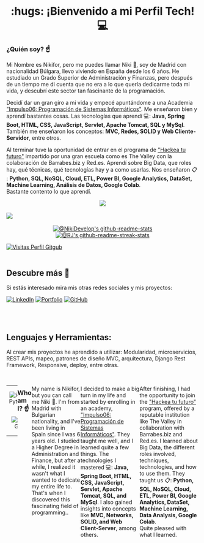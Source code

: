 <div align="center">
    <h1>:hugs: ¡Bienvenido a mi Perfil Tech! 💻</h1>
</div>

### ¿Quién soy? ☝️
Mi Nombre es Nikifor, pero me puedes llamar Niki :wave:, soy de Madrid con nacionalidad Búlgara, llevo viviendo en España desde los 6 años. He estudiado un Grado Superior de Administración y Finanzas, pero después de un tiempo me di cuenta que no era a lo que quería dedicarme toda mi vida, y descubrí este sector tan fascinante de la programación.

Decidí dar un gran giro a mi vida y empecé apuntándome a una Academia ["Impulso06: Programación de Sistemas Informáticos"](https://impulso06.com/). Me enseñaron bien y aprendí bastantes cosas. Las tecnologías que aprendí 💻: **Java, Spring Boot, HTML, CSS, JavaScript, Servlet, Apache Tomcat, SQL y MySql**. También me enseñaron los conceptos: **MVC, Redes, SOLID y Web Cliente-Servidor**, entre otros.

Al terminar tuve la oportunidad de entrar en el programa de ["Hackea tu futuro"](https://www.hackeatufuturo.es/) impartido por una gran escuela como es The Valley con la colaboración de Barrabes.biz y Red.es. Aprendí sobre Big Data, que roles hay, qué técnicas, qué tecnologías hay y a como usarlas. Nos enseñaron 📋
: **Python, SQL, NoSQL, Cloud, ETL, Power BI, Google Analytics, DataSet, Machine Learning, Análisis de Datos, Google Colab**.<br> Bastante contento lo que aprendí. <br>

<p align="center">
<img src="https://github-readme-stats.vercel.app/api/top-langs/?username=NikiDevelop&theme=gotham&layout=compact"width="47%"/> 
</p>

<span> 
  <img src="https://profile-counter.glitch.me/NikiDevelop/count.svg"/>
  </span>

<p align="center">
<a href="https://github.com/NikiDevelop?tab=repositories"><img src="https://github-readme-stats-one-bice.vercel.app/api?username=NikiDevelop&theme=gotham&show_icons=true&count_private=true&hide_border=false&role=OWNER,ORGANIZATION_MEMBER,COLLABORATOR"  width="48%" alt="@NikiDevelop's github-readme-stats"/></a>
<a href="https://github.com/NikiDevelop?tab=stars"><img src="https://github-readme-streak-stats.herokuapp.com?user=NikiDevelop&theme=gotham&hide_border=false&date_format=M%20j%5B%2C%20Y%5D"  width="48%" alt="@RJ's github-readme-streak-stats"/></a>
</p>

<a href="https://profile-counter.glitch.me/NikiDevelop/">
    <img alt="Visitas Perfil Gitgub" title="Visitas Perfil GitHub" src="https://contador-visitas-github.vercel.app/"/></a>
<br><br>

## Descubre más 🚀 
Si estás interesado mira mis otras redes sociales y mis proyectos:

[![LinkedIn](https://img.shields.io/badge/LinkedIn-4b73bf?style=for-the-badge&logo=linkedin)](https://www.linkedin.com/in/nikifor-genchev/) [![Portfolio](https://img.shields.io/badge/Portfolio-ffcd00.svg?style=for-the-badge&logo=Qiskit&logoColor=000000)](https://nikidevelop.github.io/PortafolioDev.github.io/)  [![GitHub](https://img.shields.io/badge/GitHub-000000?style=for-the-badge&logo=github)](https://github.com/NikiDevelop/) 

<br><br>
## Lenguajes y Herramientas:
Al crear mis proyectos he aprendido a utilizar: Modularidad, microservicios, REST APIs, mapeo, patrones de diseño
MVC, arquitectura, Django Rest Framework, Responsive, deploy, entre otras.

<br>


<div style="display: flex; align-items: flex-start; align: center">
<table align="center">
  <tr>
    <td align="center" width="96">
        <img src="https://techstack-generator.vercel.app/python-icon.svg" alt="icon" width="40" height="40" />
      <br>Python
    </td>
    <td align="center" width="96">
        <img src="https://techstack-generator.vercel.app/django-icon.svg" alt="icon" width="40" height="40" />
      </a>
      <br>Django
    </td>
    <td align="center" width="96">
        <img src="https://skillicons.dev/icons?i=postgres" width="40" height="40" alt="PostgreSQL" />
      <br>PostgreSQL
    </td>
    <td align="center" width="96">
       <img src="https://github.com/devicons/devicon/blob/master/icons/azure/azure-original.svg" title="azure" alt="azure" width="40" height="40"/>
      <br>Azure
    </td>
    <td align="center" width="96">
        <img src="https://techstack-generator.vercel.app/restapi-icon.svg" alt="icon" width="40" height="40" />        
      <br>Rest Api
    </td>
    <td align="center" width="96">
        <img src="https://skillicons.dev/icons?i=html" width="40" height="40" alt="HTML5" />    
      <br>HTML5
    </td>
    <td align="center" width="96">
     <img src="https://skillicons.dev/icons?i=css" width="40" height="40" alt="css" />
      <br>CSS
    </td>
    <td align="center" width="96">
         <img src="https://techstack-generator.vercel.app/react-icon.svg" alt="icon" width="40" height="40" />
      <br>React
    </td>
    <td align="center" width="96">
        <img src="https://techstack-generator.vercel.app/js-icon.svg" alt="icon" width="40" height="40" />
      <br>JavaScript
    </td>
  </tr>
  <tr>
  <td align="center" width="96">
       <img src="https://user-images.githubusercontent.com/25181517/192108372-f71d70ac-7ae6-4c0d-8395-51d8870c2ef0.png" width="40" height="40" alt="Git" />
      <br>Git
    <td align="center" width="96">
        <img src="https://techstack-generator.vercel.app/github-icon.svg" alt="icon" width="40" height="40" />
      <br>Github
    </td>
    <td align="center" width="96">
        <img src="https://www.vectorlogo.zone/logos/sqlite/sqlite-icon.svg" alt="icon" width="40" height="40" />
      <br>SQLite
    </td>
    <td align="center"  width="96">
        <img src="https://raw.githubusercontent.com/devicons/devicon/master/icons/java/java-original.svg" width="40" height="40" alt="https://www.java.com" />
      <br>Java
    </td>
    <td align="center"  width="96">
        <img src="https://techstack-generator.vercel.app/mysql-icon.svg" alt="icon" width="40" height="40" />
      <br>MySQL
    </td>
    <td align="center" width="96">
         <img src="https://skillicons.dev/icons?i=bootstrap" alt="icon" width="40" height="40" />
      <br>Bootstrap
    </td>
    <td align="center"  width="96">
         <img src="https://techstack-generator.vercel.app/docker-icon.svg" alt="icon" width="40" height="40" />
      <br>Docker
    </td>
    <td align="center" width="96">
        <img src="https://www.vectorlogo.zone/logos/json/json-icon.svg" width="40" height="40" alt="json" />
      <br>JSON
    </td>
    <td align="center" width="96">
        <img src="https://skillicons.dev/icons?i=vscode"width="40" height="40" alt="VsCode" />
      <br>VsCode
    </td>
  </tr>
 <tr>
     
 </tr>
</table>
<br><br>


### Who am I? ☝️
My name is Nikifor, but you can call me Niki 👋. I'm from Madrid with Bulgarian nationality, and I've been living in Spain since I was 6 years old. I studied a Higher Degree in Administration and Finance, but after a while, I realized it wasn't what I wanted to dedicate my entire life to. That's when I discovered this fascinating field of programming..

I decided to make a big turn in my life and started by enrolling in an academy, ["Impulso06: Programación de Sistemas Informáticos"](https://impulso06.com/). They taught me well, and I learned quite a few things. The technologies I mastered 💻: **Java, Spring Boot, HTML, CSS, JavaScript, Servlet, Apache Tomcat, SQL, and MySql**. I also gained insights into concepts like **MVC, Networks, SOLID, and Web Client-Server**, among others.

After finishing, I had the opportunity to join the ["Hackea tu futuro"](https://www.hackeatufuturo.es/) program, offered by a reputable institution like The Valley in collaboration with Barrabes.biz and Red.es. I learned about Big Data, the different roles involved, techniques, technologies, and how to use them. They taught us 📋: **Python, SQL, NoSQL, Cloud, ETL, Power BI, Google Analytics, DataSet, Machine Learning, Data Analysis, Google Colab**. <br> Quite pleased with what I learned.

    


    

